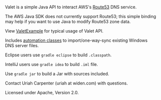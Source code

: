 Valet is a simple Java API to interact AWS's [Route53](http://aws.amazon.com/route53/) DNS service.

The AWS Java SDK does not currently support Route53; this simple binding may help if you want to use Java to modify Route53 zone data.

View [ValetExample](https://github.com/Widen/valet/blob/master/src/main/java/com/widen/valet/examples/ValetExample.java) for typical usage of Valet API.

Includes [automation classes](https://github.com/Widen/valet/blob/master/src/main/java/com/widen/valet/importer) to import/one-way-sync existing Windows DNS server files.

Eclipse users use `gradle eclipse` to build `.classpath`.

IntelliJ users use `gradle idea` to build `.iml` file.

Use `gradle jar` to build a Jar with sources included.

Contact Uriah Carpenter (uriah at widen.com) with questions.

Licensed under Apache, Version 2.0.